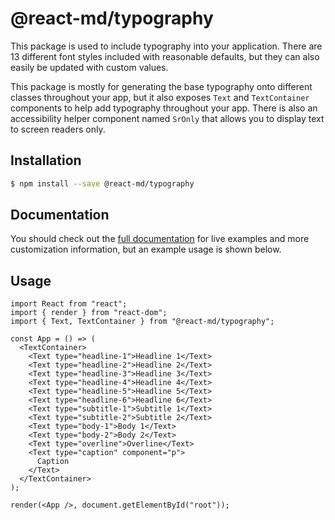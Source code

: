 # @react-md/typography

This package is used to include typography into your application. There are 13
different font styles included with reasonable defaults, but they can also
easily be updated with custom values.

This package is mostly for generating the base typography onto different classes
throughout your app, but it also exposes `Text` and `TextContainer` components
to help add typography throughout your app. There is also an accessibility
helper component named `SrOnly` that allows you to display text to screen
readers only.

## Installation

```sh
$ npm install --save @react-md/typography
```

<!-- DOCS_REMOVE -->

## Documentation

You should check out the
[full documentation](https://react-md.dev/packages/typography/demos) for live
examples and more customization information, but an example usage is shown
below.

<!-- DOCS_REMOVE_END -->

## Usage

```tsx
import React from "react";
import { render } from "react-dom";
import { Text, TextContainer } from "@react-md/typography";

const App = () => (
  <TextContainer>
    <Text type="headline-1">Headline 1</Text>
    <Text type="headline-2">Headline 2</Text>
    <Text type="headline-3">Headline 3</Text>
    <Text type="headline-4">Headline 4</Text>
    <Text type="headline-5">Headline 5</Text>
    <Text type="headline-6">Headline 6</Text>
    <Text type="subtitle-1">Subtitle 1</Text>
    <Text type="subtitle-2">Subtitle 2</Text>
    <Text type="body-1">Body 1</Text>
    <Text type="body-2">Body 2</Text>
    <Text type="overline">Overline</Text>
    <Text type="caption" component="p">
      Caption
    </Text>
  </TextContainer>
);

render(<App />, document.getElementById("root"));
```
